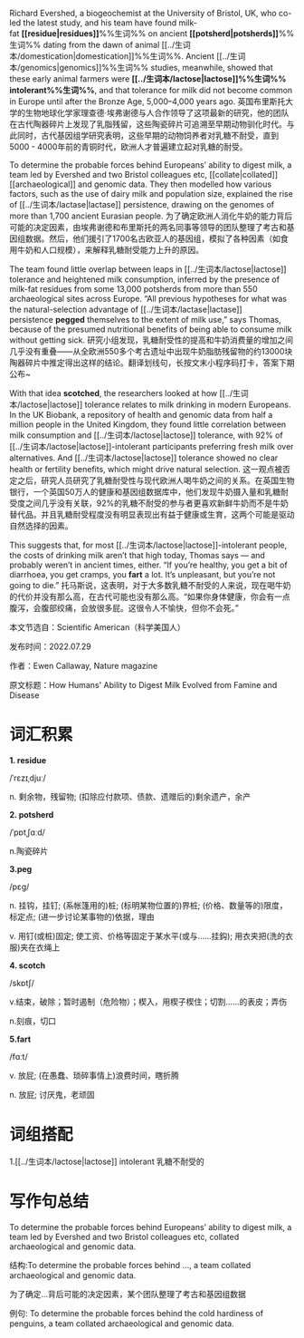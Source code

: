 Richard Evershed, a biogeochemist at the University of Bristol, UK, who co-led the latest study, and his team have found milk-fat **[[residue|residues]]**%%生词%% on ancient **[[potsherd|potsherds]]**%%生词%% dating from the dawn of animal [[../生词本/domestication|domestication]]%%生词%%. Ancient [[../生词本/genomics|genomics]]%%生词%% studies, meanwhile, showed that these early animal farmers were **[[../生词本/lactose|lactose]]%%生词%% intolerant%%生词%%**, and that tolerance for milk did not become common in Europe until after the Bronze Age, 5,000–4,000 years ago.
英国布里斯托大学的生物地球化学家理查德·埃弗谢德与人合作领导了这项最新的研究，他的团队在古代陶器碎片上发现了乳脂残留，这些陶瓷碎片可追溯至早期动物驯化时代。与此同时，古代基因组学研究表明，这些早期的动物饲养者对乳糖不耐受，直到5000 - 4000年前的青铜时代，欧洲人才普遍建立起对乳糖的耐受。

To determine the probable forces behind Europeans’ ability to digest milk, a team led by Evershed and two Bristol colleagues etc, [[collate|collated]] [[archaeological]] and genomic data. They then modelled how various factors, such as the use of dairy milk and population size, explained the rise of [[../生词本/lactase|lactase]] persistence, drawing on the genomes of more than 1,700 ancient Eurasian people.
为了确定欧洲人消化牛奶的能力背后可能的决定因素，由埃弗谢德和布里斯托的两名同事等领导的团队整理了考古和基因组数据。然后，他们援引了1700名古欧亚人的基因组，模拟了各种因素（如食用牛奶和人口规模），来解释乳糖耐受能力上升的原因。

The team found little overlap between leaps in [[../生词本/lactose|lactose]] tolerance and heightened milk consumption, inferred by the presence of milk-fat residues from some 13,000 potsherds from more than 550 archaeological sites across Europe. “All previous hypotheses for what was the natural-selection advantage of [[../生词本/lactase|lactase]] persistence **pegged** themselves to the extent of milk use,” says Thomas, because of the presumed nutritional benefits of being able to consume milk without getting sick.
研究小组发现，乳糖耐受性的提高和牛奶消费量的增加之间几乎没有重叠——从全欧洲550多个考古遗址中出现牛奶脂肪残留物的约13000块陶器碎片中推定得出这样的结论。翻译划线句，长按文末小程序码打卡，答案下期公布~

With that idea **scotched**, the researchers looked at how [[../生词本/lactose|lactose]] tolerance relates to milk drinking in modern Europeans. In the UK Biobank, a repository of health and genomic data from half a million people in the United Kingdom, they found little correlation between milk consumption and [[../生词本/lactose|lactose]] tolerance, with 92% of [[../生词本/lactose|lactose]]-intolerant participants preferring fresh milk over alternatives. And [[../生词本/lactose|lactose]] tolerance showed no clear health or fertility benefits, which might drive natural selection.
这一观点被否定之后，研究人员研究了乳糖耐受性与现代欧洲人喝牛奶之间的关系。在英国生物银行，一个英国50万人的健康和基因组数据库中，他们发现牛奶摄入量和乳糖耐受度之间几乎没有关联，92%的乳糖不耐受的参与者更喜欢新鲜牛奶而不是牛奶替代品。并且乳糖耐受程度没有明显表现出有益于健康或生育，这两个可能是驱动自然选择的因素。

This suggests that, for most [[../生词本/lactose|lactose]]-intolerant people, the costs of drinking milk aren’t that high today, Thomas says — and probably weren’t in ancient times, either. “If you’re healthy, you get a bit of diarrhoea, you get cramps, you **fart** a lot. It’s unpleasant, but you’re not going to die.”
托马斯说，这表明，对于大多数乳糖不耐受的人来说，现在喝牛奶的代价并没有那么高，在古代可能也没有那么高。“如果你身体健康，你会有一点腹泻，会腹部绞痛，会放很多屁。这很令人不愉快，但你不会死。”

本文节选自：Scientific American（科学美国人）

发布时间：2022.07.29

作者：Ewen Callaway, Nature magazine

原文标题：How Humans' Ability to Digest Milk Evolved from Famine and Disease

# 词汇积累

**1. residue**

/ˈrɛzɪˌdjuː/ 

n. 剩余物，残留物; (扣除应付款项、债款、遗赠后的)剩余遗产，余产

**2. potsherd**

/ˈpɒtˌʃɑːd/ 

n.陶瓷碎片

**3.peg**

/pɛɡ/

n. 挂钩，挂钉; (系帐篷用的)桩; (标明某物位置的)界桩; (价格、数量等的)限度，标定点; (进一步讨论某事物的)依据，理由

v. 用钉(或桩)固定; 使工资、价格等固定于某水平(或与……挂鈎); 用衣夹把(洗的衣服)夹在衣绳上

**4. scotch**

/skɒtʃ/

v.结束，破除；暂时遏制（危险物）；楔入，用楔子楔住；切割……的表皮；弄伤

n.刻痕，切口

**5.fart**

/fɑːt/ 

v. 放屁; (在愚蠢、琐碎事情上)浪费时间，瞎折腾

n. 放屁; 讨厌鬼，老顽固


# 词组搭配

1.[[../生词本/lactose|lactose]] intolerant 乳糖不耐受的

# 写作句总结

To determine the probable forces behind Europeans’ ability to digest milk, a team led by Evershed and two Bristol colleagues etc, collated archaeological and genomic data.

结构:To determine the probable forces behind …, a team collated archaeological and genomic data.

为了确定…背后可能的决定因素，某个团队整理了考古和基因组数据

例句: To determine the probable forces behind the cold hardiness of penguins, a team collated archaeological and genomic data.